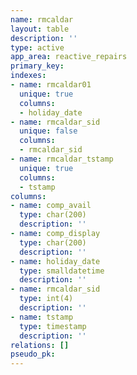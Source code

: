 ```yaml
---
name: rmcaldar
layout: table
description: ''
type: active
app_area: reactive_repairs
primary_key: 
indexes:
- name: rmcaldar01
  unique: true
  columns:
  - holiday_date
- name: rmcaldar_sid
  unique: false
  columns:
  - rmcaldar_sid
- name: rmcaldar_tstamp
  unique: true
  columns:
  - tstamp
columns:
- name: comp_avail
  type: char(200)
  description: ''
- name: comp_display
  type: char(200)
  description: ''
- name: holiday_date
  type: smalldatetime
  description: ''
- name: rmcaldar_sid
  type: int(4)
  description: ''
- name: tstamp
  type: timestamp
  description: ''
relations: []
pseudo_pk: 
---
```


